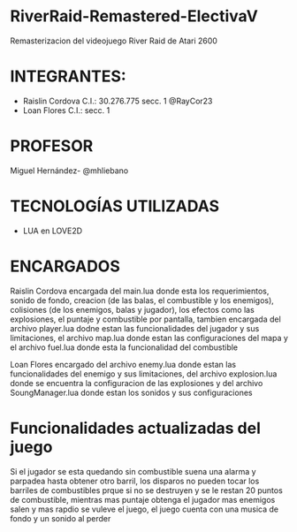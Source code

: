# RiverRaid-Remastered-ElectivaV
Remasterizacion del videojuego River Raid de Atari 2600

# INTEGRANTES:
* Raislin Cordova C.I.: 30.276.775 secc. 1   @RayCor23
* Loan Flores C.I.: secc. 1

# PROFESOR
Miguel Hernández- @mhliebano

# TECNOLOGÍAS UTILIZADAS
* LUA en LOVE2D
  
# ENCARGADOS
Raislin Cordova encargada del main.lua donde esta los requerimientos, sonido de fondo, creacion (de las balas, el combustible y los enemigos), colisiones (de los enemigos, balas y jugador), los efectos como las explosiones, el puntaje y combustible por pantalla, tambien encargada del archivo player.lua dodne estan las funcionalidades del jugador y sus limitaciones, el archivo map.lua donde estan las configuraciones del mapa y el archivo fuel.lua donde esta la funcionalidad del combustible

Loan Flores encargado del archivo enemy.lua donde estan las funcionalidades del enemigo y sus limitaciones, del archivo explosion.lua donde se encuentra la configuracion de las explosiones y del archivo SoungManager.lua donde estan los sonidos y sus configuraciones

# Funcionalidades actualizadas del juego
Si el jugador se esta quedando sin combustible suena una alarma y parpadea hasta obtener otro barril, los disparos no pueden tocar los barriles de combustibles prque si no se destruyen y se le restan 20 puntos de combustible, mientras mas puntaje obtenga el jugador mas enemigos salen y mas rapdio se vuleve el juego, el juego cuenta con una musica de fondo y un sonido al perder
